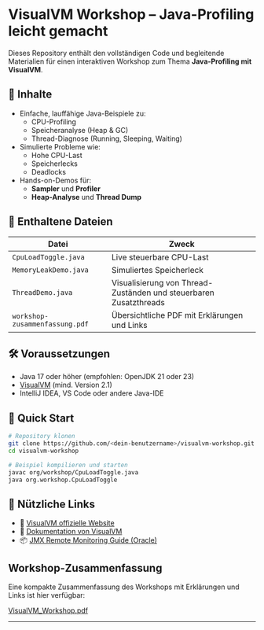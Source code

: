 # VisualVM Workshop – Java-Profiling leicht gemacht

Dieses Repository enthält den vollständigen Code und begleitende Materialien für einen interaktiven Workshop zum Thema **Java-Profiling mit VisualVM**.

## 🧰 Inhalte

- Einfache, lauffähige Java-Beispiele zu:
    - CPU-Profiling
    - Speicheranalyse (Heap & GC)
    - Thread-Diagnose (Running, Sleeping, Waiting)
- Simulierte Probleme wie:
    - Hohe CPU-Last
    - Speicherlecks
    - Deadlocks
- Hands-on-Demos für:
    - **Sampler** und **Profiler**
    - **Heap-Analyse** und **Thread Dump**

## 📁 Enthaltene Dateien

| Datei | Zweck |
|-------|-------|
| `CpuLoadToggle.java` | Live steuerbare CPU-Last |
| `MemoryLeakDemo.java` | Simuliertes Speicherleck |
| `ThreadDemo.java` | Visualisierung von Thread-Zuständen und steuerbaren Zusatzthreads |
| `workshop-zusammenfassung.pdf` | Übersichtliche PDF mit Erklärungen und Links |


## 🛠 Voraussetzungen

- Java 17 oder höher (empfohlen: OpenJDK 21 oder 23)
- [VisualVM](https://visualvm.github.io) (mind. Version 2.1)
- IntelliJ IDEA, VS Code oder andere Java-IDE

## 🚀 Quick Start

```bash
# Repository klonen
git clone https://github.com/<dein-benutzername>/visualvm-workshop.git
cd visualvm-workshop

# Beispiel kompilieren und starten
javac org/workshop/CpuLoadToggle.java
java org.workshop.CpuLoadToggle

```
## 📎 Nützliche Links

- 🔗 [VisualVM offizielle Website](https://visualvm.github.io/)
- 📘 [Dokumentation von VisualVM](https://visualvm.github.io/documentation.html)
- 📦 [JMX Remote Monitoring Guide (Oracle)](https://docs.oracle.com/javase/8/docs/technotes/guides/management/agent.html)

## Workshop-Zusammenfassung

Eine kompakte Zusammenfassung des Workshops mit Erklärungen und Links ist hier verfügbar:

[VisualVM_Workshop.pdf](./VisualVM_Workshop.pdf)

---
